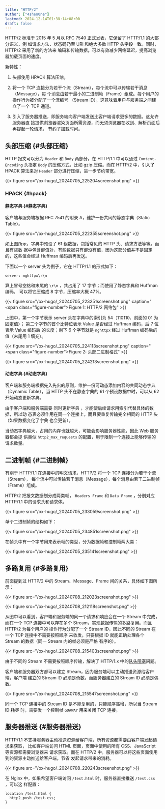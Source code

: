 ```yaml
---
title: "HTTP/2"
author: ["4shen0ne"]
lastmod: 2024-12-14T01:38:14+08:00
draft: false
---
```


HTTP/2 标准于 2015 年 5 月以 RFC 7540 正式发表，它保留了 HTTP/1.1 的大部分语义，例
如请求方法、状态码乃至 URI 和绝大多数 HTTP 头字段一致。同时，HTTP/2 采用了新的方法来
编码和传输数据，可以有效减少网络延迟，提高浏览器加载页面的速度。

新特性：

1.  头部使用 HPACK 算法压缩。

2.  将一个 TCP 连接分为若干个流（Stream），每个流中可以传输若干消息（Message），每
    个消息由若干最小的二进制帧（Frame）组成。每个用户的操作行为被分配了一个流编号
    （Stream ID），这意味着用户与服务端之间建立了一个 TCP 通道。

3.  引入了服务器推送，即服务端向客户端发送比客户端请求更多的数据。这允许服务器直
    接提供浏览器渲染页面所需资源，而无须浏览器在收到、解析页面后再提起一轮请求，
    节约了加载时间。


## 头部压缩 {#头部压缩}

HTTP 报文可以分为 `Header` 和 `Body` 两部分，在 HTTP/1.1 中可以通过 `Content-Encoding`
头指定 `Body` 的压缩方式，比如 gzip 压缩。而在 HTTP/2 中，引入了 HPACK 算法来对
`Header` 部分进行压缩，进一步节约带宽。

{{< figure src="/ox-hugo/_20240705_225204screenshot.png" >}}


### HPACK {#hpack}


#### 静态字典 {#静态字典}

客户端与服务端根据 RFC 7541 的附录 A，维护一份共同的静态字典（Static Table）。

{{< figure src="/ox-hugo/_20240705_222355screenshot.png" >}}

如上图所示，字典中预设了 61 组数据，包括常见的 HTTP 头、请求方法等等。而且有些数
据中包含键值对，有些数据只有键没有值，因为这部分值并不是固定的，这些值会经过
Huffman 编码后再发送。

下面以一个 server 头为例子，它在 HTTP/1.1 的形式如下：

```text
server: nghttpx\r\n
```

算上冒号空格和末尾的 `\r\n` ，共占用了 17 字节；而使用了静态字典和 Huffman 编码，
可以将它压缩成 8 字节，压缩率大概 47%。

{{< figure src="/ox-hugo/_20240705_223251screenshot.png" caption="<span class=\"figure-number\">Figure 1: </span>HTTP/2 网络包" >}}

上图中，第一个字节表示 server 头在字典中的索引为 54（110110，前面的 01 为固定值）；
第二个字节的首个比特位表示 Value 是否经过 Huffman 编码，后 7 位表示 Value 编码后
的长度；剩下 6 个字节就是 `nghttpx` 经过 Huffman 编码后的值（末尾用 1 填充）。

{{< figure src="/ox-hugo/_20240705_224113screenshot.png" caption="<span class=\"figure-number\">Figure 2: </span>头部二进制格式" >}}

{{< figure src="/ox-hugo/_20240705_224213screenshot.png" >}}


#### 动态字典 {#动态字典}

客户端和服务端根据先入先出的原则，维护一份可动态添加内容的共同动态字典（Dynamic
Table），当 HTTP 头不在静态字典的 61 个预设数据中时，可以从 62 开始动态更新字典。

由于客户端和服务端需要 <span class="underline">同时更新字典</span> ，才能使后续请求用索引代替具体的数据，所以动
态表必须作用在同一个连接上，而且要重复传输完全相同的 HTTP 头（如果数据变化了字典
也会更新）。

当动态字典越大，占用的内存也就越大，可能会影响服务器性能，因此 Web 服务器都会提
供类似 `http2_max_requests` 的配置，用于限制一个连接上能够传输的请求数量。


## 二进制帧 {#二进制帧}

有别于 HTTP/1.1 在连接中的明文请求，HTTP/2 将一个 TCP 连接分为若干个流（Stream），
每个流中可以传输若干消息（Message），每个消息由若干二进制帧（Frame）组成。

HTTP/2 把报文数据划分成两类帧， `Headers Frame` 和 `Data Frame` ，分别对应 HTTP/1.1
中的请求头和请求体。

{{< figure src="/ox-hugo/_20240705_233059screenshot.png" >}}

单个二进制帧的结构如下：

{{< figure src="/ox-hugo/_20240705_234851screenshot.png" >}}

在帧头中有一个字节用来表示帧的类型，分为数据帧和控制帧两大类：

{{< figure src="/ox-hugo/_20240705_235141screenshot.png" >}}


## 多路复用 {#多路复用}

前面提到过 HTTP/2 中的 Stream、Message、Frame 间的关系，具体如下图所示：

{{< figure src="/ox-hugo/_20240708_212023screenshot.png" >}}

{{< figure src="/ox-hugo/_20240708_212118screenshot.png" >}}

从图中可以看到，客户端和服务端的同一个请求和响应会在一个 Stream 中完成，而在一个
TCP 连接中可以存在多个 Stream，实现数据传输的多路复用。而且 HTTP/2 为每个用户的
操作行为分配了一个 Stream ID，因此不同的 Stream 在一个 TCP 连接中不需要按照顺序
来收发，只要根据 ID 就能正确处理各个 Stream 的数据（同一 Stream 内的帧必须是严格
有序的）。

{{< figure src="/ox-hugo/_20240708_215403screenshot.png" >}}

由于不同的 Stream 不需要按照顺序传输，解决了 HTTP/1.x 中的[队头阻塞](https://zh.wikipedia.org/wiki/%E9%98%9F%E5%A4%B4%E9%98%BB%E5%A1%9E)问题。

客户端和服务器双方都可以建立 Stream，因为服务端可以主动推送资源给客户端，客户端
建立的 Stream ID 必须是奇数，而服务器建立的 Stream ID 必须是偶数。

{{< figure src="/ox-hugo/_20240708_215547screenshot.png" >}}

同一个 TCP 连接中的 Stream ID 是不能复用的，只能顺序递增，所以当 Stream ID 耗尽
时，需要发一个控制帧 `GOAWAY` 用来关闭 TCP 连接。


## 服务器推送 {#服务器推送}

HTTP/1.1 不支持服务器主动推送资源给客户端，所有资源都需要由客户端发起请求来获取，
比如客户端访问 HTML 页面，页面中使用的所有 CSS、JavaScript 等资源都需要浏览器来
请求获取。而在 HTTP/2 中，服务器可以将这些页面使用到的资源主动推送给客户端，节省
发起请求带来的消耗。

{{< figure src="/ox-hugo/_20240708_220243screenshot.png" >}}

在 Nginx 中，如果希望客户端访问 `/test.html` 时，服务器直接推送 `/test.css` ，可以这
样配置：

```nil
location /test.html {
  http2_push /test.css;
}
```
